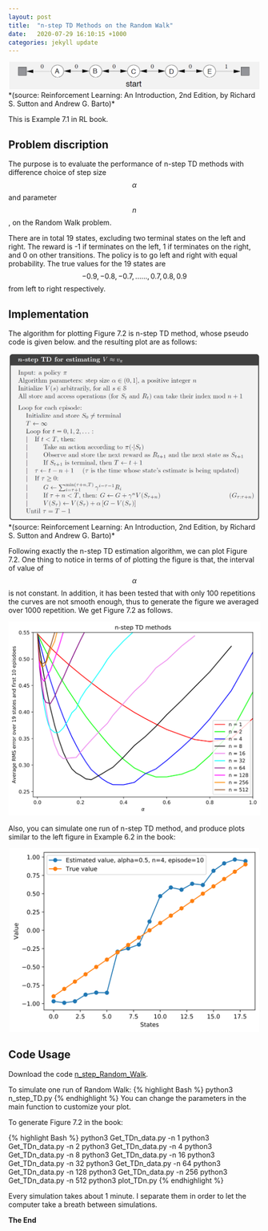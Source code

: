 ```yaml
---
layout: post
title:  "n-step TD Methods on the Random Walk"
date:   2020-07-29 16:10:15 +1000
categories: jekyll update
---
```

<div style="text-align:center"><img src="/files/Chapter7/TDn/RW.PNG" alt="drawing" width="500"/></div>
*(source: Reinforcement Learning: An Introduction, 2nd Edition, by Richard S. Sutton and Andrew G. Barto)*

This is Example 7.1 in RL book.

## **Problem discription**

The purpose is to evaluate the performance of n-step TD methods with difference choice of step size $$\alpha$$ and parameter $$n$$, on the Random Walk problem.

There are in total 19 states, excluding two terminal states on the left and right. The reward is -1 if terminates on the left, 1 if terminates on the right, and 0 on other transitions. The policy is to go left and right with equal probability. The true values for the 19 states are $$-0.9, -0.8, -0.7, ......, 0.7,0.8,0.9$$ from left to right respectively.


## **Implementation**

The algorithm for plotting Figure 7.2 is n-step TD method, whose pseudo code is given below. and the resulting plot are as follows:

<div style="text-align:center"><img src="/files/Chapter7/TDn/TDn_p1.PNG" alt="drawing" width="600"/></div>
*(source: Reinforcement Learning: An Introduction, 2nd Edition, by Richard S. Sutton and Andrew G. Barto)*

Following exactly the n-step TD estimation algorithm, we can plot Figure 7.2. One thing to notice in terms of of plotting the figure is that, the interval of value of $$\alpha$$ is not constant. In addition, it has been tested that with only 100 repetitions the curves are not smooth enough, thus to generate the figure we averaged over 1000 repetition. We get Figure 7.2 as follows.

<div style="text-align:center"><img src="/files/Chapter7/TDn/TDn_title.svg" alt="drawing" width="600"/></div>

Also, you can simulate one run of n-step TD method, and produce plots similar to the left figure in Example 6.2 in the book:
<div style="text-align:center"><img src="/files/Chapter7/TDn/Single_TDn.svg" alt="drawing" width="500"/></div>



## **Code Usage**

Download the code [n_step_Random_Walk](https://github.com/liCCcccs/Reinforcement-Learning-Book-Reproduce/tree/master/Chapter7/n_step_Random_Walk).

To simulate one run of Random Walk:
{% highlight Bash %}
python3 n_step_TD.py {% endhighlight %}
You can change the parameters in the main function to customize your plot.

To generate Figure 7.2 in the book:

{% highlight Bash %}
python3 Get_TDn_data.py -n 1
python3 Get_TDn_data.py -n 2
python3 Get_TDn_data.py -n 4
python3 Get_TDn_data.py -n 8
python3 Get_TDn_data.py -n 16
python3 Get_TDn_data.py -n 32
python3 Get_TDn_data.py -n 64
python3 Get_TDn_data.py -n 128
python3 Get_TDn_data.py -n 256
python3 Get_TDn_data.py -n 512
python3 plot_TDn.py {% endhighlight %}

Every simulation takes about 1 minute. I separate them in order to let the computer take a breath between simulations.







**The End**
